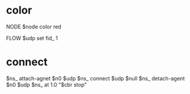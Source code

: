 # color
NODE
$node color red

FLOW
$udp set fid_ 1
# connect
$ns_ attach-agnet $n0 $udp
$ns_ connect $udp $null
$ns_ detach-agent $n0 $udp
$ns_ at 1.0 "$cbr stop"
